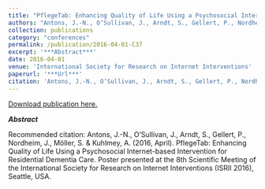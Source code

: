 ```yaml
---
title: "PflegeTab: Enhancing Quality of Life Using a Psychosocial Internet-based Intervention for Residential Dementia Care."
authors: "Antons, J.-N., O’Sullivan, J., Arndt, S., Gellert, P., Nordheim, J., Möller, S. & Kuhlmey, A."
collection: publications
category: "conferences"
permalink: /publication/2016-04-01-C37
excerpt: '***Abstract***'
date: 2016-04-01
venue: 'International Society for Research on Internet Interventions'
paperurl: '***Url***'
citation: 'Antons, J.-N., O’Sullivan, J., Arndt, S., Gellert, P., Nordheim, J., Möller, S. &amp; Kuhlmey, A. (2016, April). PflegeTab: Enhancing Quality of Life Using a Psychosocial Internet-based Intervention for Residential Dementia Care. Poster presented at the 8th Scientific Meeting of the International Society for Research on Internet Interventions (ISRII 2016), Seattle, USA.'
---
```


<a href='***Url***'>Download publication here.</a>

***Abstract***

Recommended citation: Antons, J.-N., O’Sullivan, J., Arndt, S., Gellert, P., Nordheim, J., Möller, S. & Kuhlmey, A. (2016, April). PflegeTab: Enhancing Quality of Life Using a Psychosocial Internet-based Intervention for Residential Dementia Care. Poster presented at the 8th Scientific Meeting of the International Society for Research on Internet Interventions (ISRII 2016), Seattle, USA.